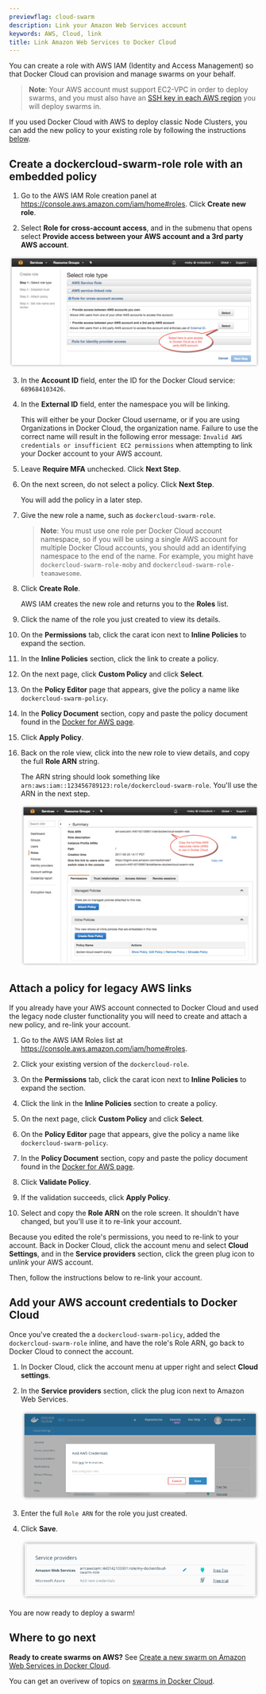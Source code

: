 ```yaml
---
previewflag: cloud-swarm
description: Link your Amazon Web Services account
keywords: AWS, Cloud, link
title: Link Amazon Web Services to Docker Cloud
---
```


You can create a role with AWS IAM (Identity and Access Management) so that
Docker Cloud can provision and manage swarms on your behalf.

> **Note**: Your AWS account must support EC2-VPC in order to deploy swarms, and
you must also have an [SSH key in each AWS region](https://docs.aws.amazon.com/AWSEC2/latest/UserGuide/ec2-key-pairs.html)
you will deploy swarms in.

If you used Docker Cloud with AWS to deploy classic Node Clusters, you can add
the new policy to your existing role by following the instructions
[below](#attach-a-policy-for-legacy-aws-links).

## Create a dockercloud-swarm-role role with an embedded policy

1.  Go to the AWS IAM Role creation panel at  <a href="https://console.aws.amazon.com/iam/home#roles">https://console.aws.amazon.com/iam/home#roles</a>. Click **Create new role**.

2.  Select **Role for cross-account access**, and in the submenu that opens select **Provide access between your AWS account and a 3rd party AWS account**.

  ![](images/aws-swarm-iam-role-1.png)

3.  In the **Account ID** field, enter the ID for the Docker Cloud service: `689684103426`.

4.  In the **External ID** field, enter the namespace you will be linking.

    This will either be your Docker Cloud username, or if you are using Organizations in Docker Cloud, the organization name.
    Failure to use the correct name will result in the following error message: `Invalid AWS credentials or insufficient EC2 permissions` when attempting to link your Docker account to your AWS account.

5.  Leave **Require MFA** unchecked. Click **Next Step**.

6.  On the next screen, do not select a policy. Click **Next Step**.

    You will add the policy in a later step.

7.  Give the new role a name, such as `dockercloud-swarm-role`.

    > **Note**: You must use one role per Docker Cloud account namespace, so if
    you will be using a single AWS account for multiple Docker Cloud accounts,
    you should add an identifying namespace to the end of the name. For example,
    you might have `dockercloud-swarm-role-moby` and
    `dockercloud-swarm-role-teamawesome`.

8.  Click **Create Role**.

    AWS IAM creates the new role and returns you to the **Roles** list.

9.  Click the name of the role you just created to view its details.

10. On the **Permissions** tab, click the carat icon next to **Inline Policies** to expand the section.

11. In the **Inline Policies** section, click the link to create a policy.

12. On the next page, click **Custom Policy** and click **Select**.

13. On the **Policy Editor** page that appears, give the policy a name like `dockercloud-swarm-policy`.

14. In the **Policy Document** section, copy and paste the policy document found in the [Docker for AWS page](/docker-for-aws/iam-permissions/).

15. Click **Apply Policy**.

16. Back on the role view, click into the new role to view details, and copy the full **Role ARN** string.

    The ARN string should look something like `arn:aws:iam::123456789123:role/dockercloud-swarm-role`. You'll use the ARN in the next step.

    ![](images/aws-swarm-iam-role-2.png)

## Attach a policy for legacy AWS links

If you already have your AWS account connected to Docker Cloud and used the
legacy node cluster functionality you will need to create and attach a new
policy, and re-link your account.

1.  Go to the AWS IAM Roles list at  <a href="https://console.aws.amazon.com/iam/home#roles">https://console.aws.amazon.com/iam/home#roles</a>.

2.  Click your existing version of the `dockercloud-role`.

3.  On the **Permissions** tab, click the carat icon next to **Inline Policies** to expand the section.

4.  Click the link in the **Inline Policies** section to create a policy.

5.  On the next page, click **Custom Policy** and click **Select**.

6.  On the **Policy Editor** page that appears, give the policy a name like `dockercloud-swarm-policy`.

7.  In the **Policy Document** section, copy and paste the policy document found in the [Docker for AWS page](/docker-for-aws/iam-permissions/).

8.  Click **Validate Policy**.

9.  If the validation succeeds, click **Apply Policy**.

10.  Select and copy the **Role ARN** on the role screen.
    It shouldn't have changed, but you'll use it to re-link your account.

Because you edited the role's permissions, you need to re-link to your account.
Back in Docker Cloud, click the account menu and select **Cloud Settings**, and
in the **Service providers** section, click the green plug icon to _unlink_ your
AWS account.

Then, follow the instructions below to re-link your account.

## Add your AWS account credentials to Docker Cloud

Once you've created the a `dockercloud-swarm-policy`, added the
`dockercloud-swarm-role` inline, and have the role's Role ARN, go back to Docker
Cloud to connect the account.

1.  In Docker Cloud, click the account menu at upper right and select **Cloud settings**.
2.  In the **Service providers** section, click the plug icon next to Amazon Web Services.

    ![](images/aws-arn-wizard.png)

3.  Enter the full `Role ARN` for the role you just created.
4.  Click **Save**.

    ![](images/aws-creds-cloud.png)

You are now ready to deploy a swarm!

## Where to go next

**Ready to create swarms on AWS?** See [Create a new swarm on Amazon Web Services in Docker Cloud](create-cloud-swarm-aws.md).

You can get an overivew of topics on [swarms in Docker Cloud](index.md).
